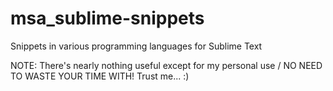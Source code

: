 # msa_sublime-snippets
Snippets in various programming languages for Sublime Text

NOTE: There's nearly nothing useful except for my personal use / NO NEED TO WASTE YOUR TIME WITH! Trust me... :)
